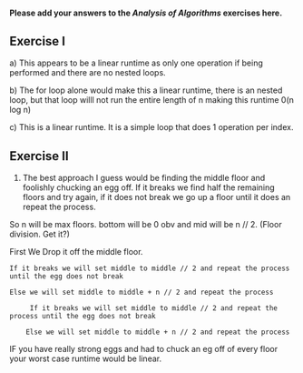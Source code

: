#### Please add your answers to the ***Analysis of  Algorithms*** exercises here.

## Exercise I

a)
This appears to be a linear runtime as only one operation if being performed and there are no nested loops.

b)
The for loop alone would make this a linear runtime, there is an nested loop, but that loop willl not run the entire length of n making this runtime 0(n log n)

c)
This is a linear runtime. It is a simple loop that  does 1 operation per index.

## Exercise II

1. The best approach I guess would be finding the middle floor and foolishly chucking an egg off. If it breaks we find half the remaining floors and try again, if it does not break we go up a floor until it does an repeat the process.

So n will be max floors.  bottom will be 0 obv and mid will be n // 2. (Floor division. Get it?)

First We Drop it off the middle floor. 

    If it breaks we will set middle to middle // 2 and repeat the process until the egg does not break
        
    Else we will set middle to middle + n // 2 and repeat the process

         If it breaks we will set middle to middle // 2 and repeat the process until the egg does not break
        
        Else we will set middle to middle + n // 2 and repeat the process



IF you have really strong eggs and had to chuck an eg off of every floor your worst case runtime would be linear.

